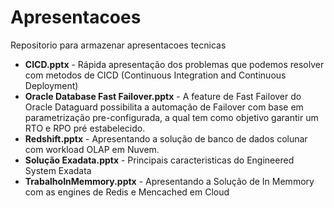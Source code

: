 # Apresentacoes
Repositorio para armazenar apresentacoes tecnicas

- **CICD.pptx** - Rápida apresentação dos problemas que podemos resolver com metodos de CICD (Continuous Integration and Continuous Deployment)
- **Oracle Database Fast Failover.pptx** - A feature de Fast Failover do Oracle Dataguard possibilita a automação de Failover com base em parametrização pre-configurada, a qual tem como objetivo garantir um RTO e RPO pré estabelecido.
- **Redshift.pptx** - Apresentando a solução de banco de dados colunar com workload OLAP em Nuvem.
- **Solução Exadata.pptx** - Principais caracteristicas do Engineered System Exadata 
- **TrabalhoInMemmory.pptx** - Apresentando a Solução de In Memmory com as engines de Redis e Mencached em Cloud
